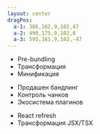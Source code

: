 ```yaml
---
layout: center
dragPos: 
  a-1: 386,162,9,102,47
  a-2: 490,175,9,102,0
  a-3: 595,161,9,102,-47
---
```


<TechnologyCard 
  title="Vite" 
  icon="/base/vite.png" 
  iconClass="h-12"
  class="!w-[210px] translate-y--30 !h-fit" 
/>

<div flex="~ gap-30 items-center" class="translate-y-10">
  <div class="flex flex-col" relative>
    <TechnologyCard 
      v-click="1" 
      title="esbuild" 
      color="yellow" 
      icon="/base/esbuild.png" 
      iconClass="h-9"
      class="!w-fit" 
    />
    <ul v-click="4" absolute mt-18 text-sm>
      <li>Pre-bundling</li>
      <li>Трансформация</li>
      <li>Минификация</li>
    </ul>
  </div>
  <div class="flex flex-col" relative>
    <TechnologyCard 
      v-click="2" 
      title="Rollup" 
      color="red" 
      icon="https://seeklogo.com/images/R/rollup-js-logo-F3925E2546-seeklogo.com.png" 
      class="!w-fit" 
    />
    <ul v-click="5" absolute mt-18 text-sm whitespace-nowrap>
      <li>Продашен бандлинг</li>
      <li>Контроль чанков</li>
      <li>Экосистема плагинов</li>
    </ul>
  </div>
  <div class="flex flex-col" relative>
    <TechnologyCard 
      v-click="3" 
      title="SWC" 
      color="orange" 
      icon="/base/swc.png" 
      iconClass="h-5"
      class="!w-fit" 
    />
    <ul v-click="6" absolute mt-18 text-sm whitespace-nowrap>
      <li>React refresh</li>
      <li>Трансформация JSX/TSX</li>
    </ul>
  </div>
</div>

<div v-click="1" v-drag="'a-1'">
  <SharedArrow inert x1="435" y1="320" x2="435" y2="114" stroke="dashed" color="#fde047" />
</div>

<div v-click="2" v-drag="'a-2'">
  <SharedArrow inert x1="435" y1="256" x2="435" y2="114" stroke="dashed" color="#fca5a5" />
</div>

<div v-click="3" v-drag="'a-3'">
  <SharedArrow inert x1="435" y1="320" x2="435" y2="114" stroke="dashed" color="#fdba74" />
</div>